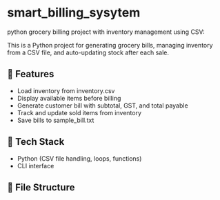 # smart_billing_sysytem
python grocery billing project with inventory management using CSV:

This is a Python project for generating grocery bills, managing inventory from a CSV file, and auto-updating stock after each sale.

## 🚀 Features
- Load inventory from inventory.csv
- Display available items before billing
- Generate customer bill with subtotal, GST, and total payable
- Track and update sold items from inventory
- Save bills to sample_bill.txt

## 🧠 Tech Stack
- Python (CSV file handling, loops, functions)
- CLI interface

## 📁 File Structure
